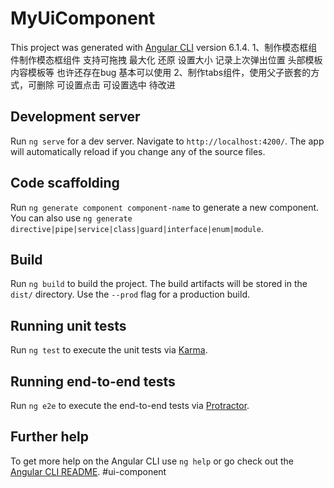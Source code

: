 # MyUiComponent

This project was generated with [Angular CLI](https://github.com/angular/angular-cli) version 6.1.4.
1、制作模态框组件制作模态框组件   支持可拖拽  最大化  还原   设置大小  记录上次弹出位置  头部模板  内容模板等   也许还存在bug   基本可以使用
2、制作tabs组件，使用父子嵌套的方式，可删除   可设置点击  可设置选中  待改进

## Development server

Run `ng serve` for a dev server. Navigate to `http://localhost:4200/`. The app will automatically reload if you change any of the source files.

## Code scaffolding

Run `ng generate component component-name` to generate a new component. You can also use `ng generate directive|pipe|service|class|guard|interface|enum|module`.

## Build

Run `ng build` to build the project. The build artifacts will be stored in the `dist/` directory. Use the `--prod` flag for a production build.

## Running unit tests

Run `ng test` to execute the unit tests via [Karma](https://karma-runner.github.io).

## Running end-to-end tests

Run `ng e2e` to execute the end-to-end tests via [Protractor](http://www.protractortest.org/).

## Further help

To get more help on the Angular CLI use `ng help` or go check out the [Angular CLI README](https://github.com/angular/angular-cli/blob/master/README.md).
#ui-component

